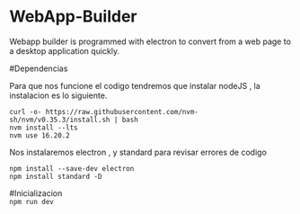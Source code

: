 # WebApp-Builder
Webapp builder is programmed with electron to convert from a web page to a desktop application quickly.

#Dependencias 
<p>Para que nos funcione el codigo tendremos que instalar nodeJS , la instalacion es lo siguiente.</p>
<code>curl -o- https://raw.githubusercontent.com/nvm-sh/nvm/v0.35.3/install.sh | bash </code><br>
<code>nvm install --lts </code><br>
<code>nvm use 16.20.2</code><br>


<p>Nos instalaremos electron , y standard para revisar errores de codigo</p>
<code>npm install --save-dev electron</code><br>
<code>npm install standard -D</code><br>


#Inicializacion<br>
<code>npm run dev</code>


